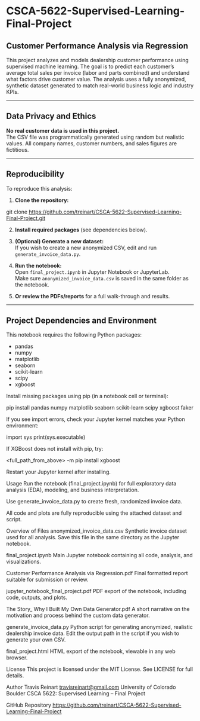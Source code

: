 # CSCA-5622-Supervised-Learning-Final-Project

## Customer Performance Analysis via Regression

This project analyzes and models dealership customer performance using supervised machine learning. The goal is to predict each customer’s average total sales per invoice (labor and parts combined) and understand what factors drive customer value. The analysis uses a fully anonymized, synthetic dataset generated to match real-world business logic and industry KPIs.

---

## Data Privacy and Ethics

**No real customer data is used in this project.**  
The CSV file was programmatically generated using random but realistic values. All company names, customer numbers, and sales figures are fictitious.

---

## Reproducibility

To reproduce this analysis:

1. **Clone the repository:**

git clone https://github.com/treinart/CSCA-5622-Supervised-Learning-Final-Project.git


2. **Install required packages** (see dependencies below).

3. **(Optional) Generate a new dataset:**  
If you wish to create a new anonymized CSV, edit and run `generate_invoice_data.py`.

4. **Run the notebook:**  
Open `final_project.ipynb` in Jupyter Notebook or JupyterLab.  
Make sure `anonymized_invoice_data.csv` is saved in the same folder as the notebook.

5. **Or review the PDFs/reports** for a full walk-through and results.

---

## Project Dependencies and Environment

This notebook requires the following Python packages:

- pandas
- numpy
- matplotlib
- seaborn
- scikit-learn
- scipy
- xgboost

Install missing packages using pip (in a notebook cell or terminal):

pip install pandas numpy matplotlib seaborn scikit-learn scipy xgboost faker


If you see import errors, check your Jupyter kernel matches your Python environment:

import sys
print(sys.executable)

If XGBoost does not install with pip, try:

<full_path_from_above> -m pip install xgboost

Restart your Jupyter kernel after installing.

Usage
Run the notebook (final_project.ipynb) for full exploratory data analysis (EDA), modeling, and business interpretation.

Use generate_invoice_data.py to create fresh, randomized invoice data.

All code and plots are fully reproducible using the attached dataset and script.

Overview of Files
anonymized_invoice_data.csv
Synthetic invoice dataset used for all analysis.
Save this file in the same directory as the Jupyter notebook.

final_project.ipynb
Main Jupyter notebook containing all code, analysis, and visualizations.

Customer Performance Analysis via Regression.pdf
Final formatted report suitable for submission or review.

jupyter_notebook_final_project.pdf
PDF export of the notebook, including code, outputs, and plots.

The Story_ Why I Built My Own Data Generator.pdf
A short narrative on the motivation and process behind the custom data generator.

generate_invoice_data.py
Python script for generating anonymized, realistic dealership invoice data.
Edit the output path in the script if you wish to generate your own CSV.

final_project.html
HTML export of the notebook, viewable in any web browser.

License
This project is licensed under the MIT License.
See LICENSE for full details.

Author
Travis Reinart
travisreinart@gmail.com
University of Colorado Boulder
CSCA 5622: Supervised Learning – Final Project

GitHub Repository
https://github.com/treinart/CSCA-5622-Supervised-Learning-Final-Project
